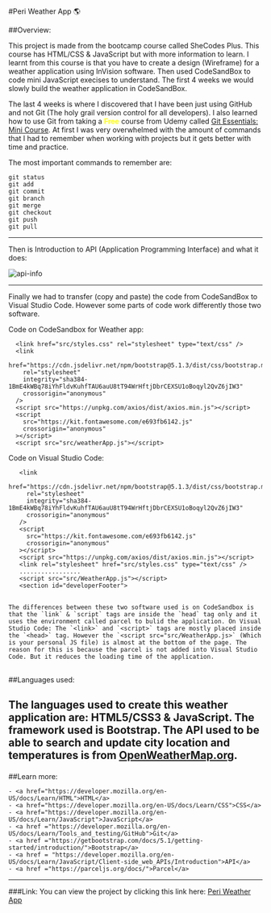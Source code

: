#Peri Weather App 🌎

##Overview:

<p> This project is made from the bootcamp course called SheCodes Plus. This course has HTML/CSS & JavaScript but with more information to learn. I learnt from this course is that you have to create a design (Wireframe) for a weather application using InVision software. Then used CodeSandBox to code mini JavaScript execises to understand. The first 4 weeks we would slowly build the weather application in CodeSandBox. </p>

<p> The last 4 weeks is where I discovered that I have been just using GitHub and not Git (The holy grail version control for all developers). I  also learned how to use Git from taking a <strong style = "color:yellow;">Free</strong> course from Udemy called <a href="https://www.udemy.com/course/git-essentials-mini-course/">Git Essentials: Mini Course</a>. At first I was very overwhelmed with the amount of commands that I had to remember when working with projects but it gets better with time and practice.

The most important commands to remember are:

```
git status
git add
git commit
git branch
git merge
git checkout
git push
git pull
```

---

Then is Introduction to API (Application Programming Interface) and what it does:</p>
<img src="https://www.altexsoft.com/media/2021/03/word-image.png" alt ="api-info"/>

---

 <p>
  Finally we had to transfer (copy and paste) the code from CodeSandBox to Visual Studio Code. However some parts of code work differently those two software.

Code on CodeSandbox for Weather app:

```
  <link href="src/styles.css" rel="stylesheet" type="text/css" />
  <link
    href="https://cdn.jsdelivr.net/npm/bootstrap@5.1.3/dist/css/bootstrap.min.css"
    rel="stylesheet"
    integrity="sha384-1BmE4kWBq78iYhFldvKuhfTAU6auU8tT94WrHftjDbrCEXSU1oBoqyl2QvZ6jIW3"
    crossorigin="anonymous"
  />
  <script src="https://unpkg.com/axios/dist/axios.min.js"></script>
  <script
    src="https://kit.fontawesome.com/e693fb6142.js"
    crossorigin="anonymous"
  ></script>
  <script src="src/weatherApp.js"></script>
```

Code on Visual Studio Code:

```
   <link
     href="https://cdn.jsdelivr.net/npm/bootstrap@5.1.3/dist/css/bootstrap.min.css"
     rel="stylesheet"
     integrity="sha384-1BmE4kWBq78iYhFldvKuhfTAU6auU8tT94WrHftjDbrCEXSU1oBoqyl2QvZ6jIW3"
     crossorigin="anonymous"
   />
   <script
     src="https://kit.fontawesome.com/e693fb6142.js"
     crossorigin="anonymous"
   ></script>
   <script src="https://unpkg.com/axios/dist/axios.min.js"></script>
   <link rel="stylesheet" href="src/styles.css" type="text/css" />
   .................
   <script src="src/WeatherApp.js"></script>
   <section id="developerFooter">
```

## </p>

 <p>

    The differences between these two software used is on CodeSandbox is that the `link` & `script` tags are inside the `head` tag only and it uses the environment called parcel to bulid the application. On Visual Studio Code: The `<link>` and `<script>` tags are mostly placed inside the `<head>` tag. However the `<script src="src/WeatherApp.js>` (Which is your personal JS file) is almost at the bottom of the page. The reason for this is because the parcel is not added into Visual Studio Code. But it reduces the loading time of the application.

## </p>

##Languages used:

## <p>The languages used to create this weather application are: HTML5/CSS3 & JavaScript. The framework used is Bootstrap. The API used to be able to search and update city location and temperatures is from <a href="https://openweathermap.org/api">OpenWeatherMap.org</a>.</p>

##Learn more:

    - <a href="https://developer.mozilla.org/en-US/docs/Learn/HTML">HTML</a>
    - <a href="https://developer.mozilla.org/en-US/docs/Learn/CSS">CSS</a>
    - <a href="https://developer.mozilla.org/en-US/docs/Learn/JavaScript">JavaScript</a>
    - <a href ="https://developer.mozilla.org/en-US/docs/Learn/Tools_and_testing/GitHub">Git</a>
    - <a href ="https://getbootstrap.com/docs/5.1/getting-started/introduction/">Bootstrap</a>
    - <a href = "https://developer.mozilla.org/en-US/docs/Learn/JavaScript/Client-side_web_APIs/Introduction">API</a>
    - <a href ="https://parceljs.org/docs/">Parcel</a>

---

###Link:
You can view the project by clicking this link here: <a href ="https://ecstatic-shirley-3303d9.netlify.app/">Peri Weather App</a>
